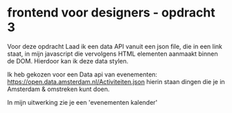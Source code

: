 # frontend voor designers - opdracht 3

Voor deze opdracht Laad ik een data API vanuit een json file, die in een link staat, in mijn javascript die vervolgens HTML elementen aanmaakt binnen de DOM. Hierdoor kan ik deze data stylen.

Ik heb gekozen voor een Data api van evenementen: https://open.data.amsterdam.nl/Activiteiten.json
hierin staan dingen die je in Amsterdam & omstreken kunt doen. 

In mijn uitwerking zie je een 'evenementen kalender'
